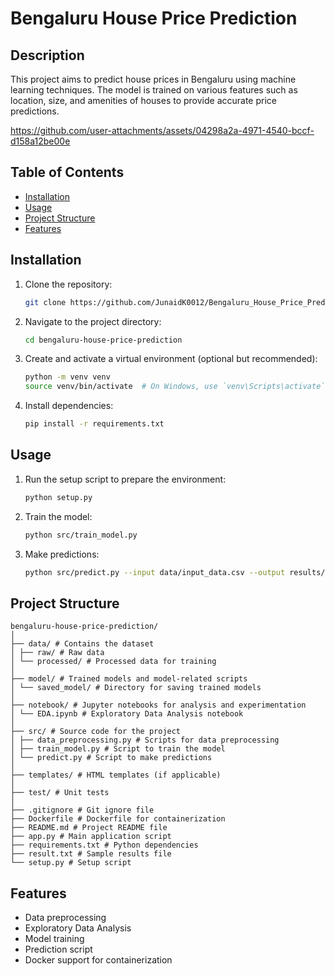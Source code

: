 # Bengaluru House Price Prediction

## Description
This project aims to predict house prices in Bengaluru using machine learning techniques. The model is trained on various features such as location, size, and amenities of houses to provide accurate price predictions.


https://github.com/user-attachments/assets/04298a2a-4971-4540-bccf-d158a12be00e


## Table of Contents
- [Installation](#installation)
- [Usage](#usage)
- [Project Structure](#project-structure)
- [Features](#features)

## Installation
1. Clone the repository:
    ```bash
    git clone https://github.com/JunaidK0012/Bengaluru_House_Price_Prediction.git
    ```
2. Navigate to the project directory:
    ```bash
    cd bengaluru-house-price-prediction
    ```
3. Create and activate a virtual environment (optional but recommended):
    ```bash
    python -m venv venv
    source venv/bin/activate  # On Windows, use `venv\Scripts\activate`
    ```
4. Install dependencies:
    ```bash
    pip install -r requirements.txt
    ```

## Usage
1. Run the setup script to prepare the environment:
    ```bash
    python setup.py
    ```
2. Train the model:
    ```bash
    python src/train_model.py
    ```
3. Make predictions:
    ```bash
    python src/predict.py --input data/input_data.csv --output results/predictions.csv
    ```

## Project Structure
```
bengaluru-house-price-prediction/
│
├── data/ # Contains the dataset
│ ├── raw/ # Raw data
│ └── processed/ # Processed data for training
│
├── model/ # Trained models and model-related scripts
│ └── saved_model/ # Directory for saving trained models
│
├── notebook/ # Jupyter notebooks for analysis and experimentation
│ └── EDA.ipynb # Exploratory Data Analysis notebook
│
├── src/ # Source code for the project
│ ├── data_preprocessing.py # Scripts for data preprocessing
│ ├── train_model.py # Script to train the model
│ └── predict.py # Script to make predictions
│
├── templates/ # HTML templates (if applicable)
│
├── test/ # Unit tests
│
├── .gitignore # Git ignore file
├── Dockerfile # Dockerfile for containerization
├── README.md # Project README file
├── app.py # Main application script
├── requirements.txt # Python dependencies
├── result.txt # Sample results file
└── setup.py # Setup script
```

## Features
- Data preprocessing
- Exploratory Data Analysis
- Model training
- Prediction script
- Docker support for containerization



